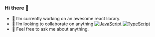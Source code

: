 ### Hi there 👋
- 🔭 I’m currently working on an awesome react library.
- 👯 I’m looking to collaborate on anything [![JavaScript](https://img.shields.io/badge/--F7DF1E?logo=javascript&logoColor=000)](https://www.javascript.com/) [![TypeScript](https://badgen.net/badge/icon/typescript?icon=typescript&label)](https://typescriptlang.org)
- 💬 Feel free to ask me about anything.
